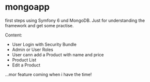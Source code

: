 # mongoapp

first steps using Symfony 6 und MongoDB. Just for understanding the framework and get some practise.

Content:
- User Login with Security Bundle
- Admin or User Roles
- User cann add a Product with name and price
- Product List
- Edit a Product

...mor feature coming when i have the time!
